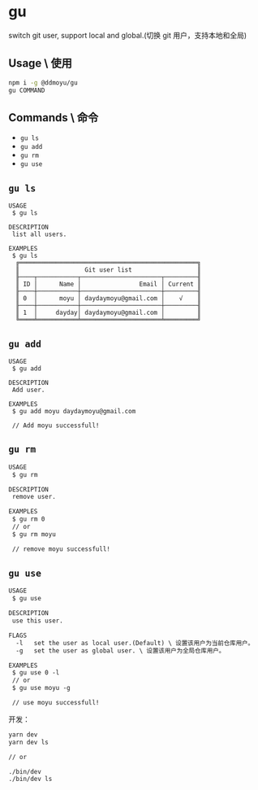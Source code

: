 # gu

switch git user, support local and global.(切换 git 用户，支持本地和全局)

## Usage \ 使用
```bash
npm i -g @ddmoyu/gu
gu COMMAND
```

## Commands \ 命令

* `gu ls`
* `gu add`
* `gu rm`
* `gu use`

## `gu ls`
```
USAGE
 $ gu ls

DESCRIPTION
 list all users.  

EXAMPLES
 $ gu ls
  ╔═════════════════════════════════════════════════╗
  ║                  Git user list                  ║
  ╟────┬───────────┬──────────────────────┬─────────╢
  ║ ID │      Name │                Email │ Current ║
  ╟────┼───────────┼──────────────────────┼─────────╢
  ║ 0  │      moyu │ daydaymoyu@gmail.com │    √    ║
  ╟────┼───────────┼──────────────────────┼─────────╢
  ║ 1  │     dayday│ daydaymoyu@gmail.com │         ║
  ╚════╧═══════════╧══════════════════════╧═════════╝
```

## `gu add`
```
USAGE
 $ gu add

DESCRIPTION
 Add user.  

EXAMPLES
 $ gu add moyu daydaymoyu@gmail.com

 // Add moyu successfull!
```

## `gu rm`
```bash
USAGE
 $ gu rm

DESCRIPTION
 remove user.

EXAMPLES
 $ gu rm 0
 // or
 $ gu rm moyu

 // remove moyu successfull!
```

## `gu use`
```txt
USAGE
 $ gu use

DESCRIPTION
 use this user.

FLAGS
  -l   set the user as local user.(Default) \ 设置该用户为当前仓库用户。 
  -g   set the user as global user. \ 设置该用户为全局仓库用户。

EXAMPLES
 $ gu use 0 -l
 // or
 $ gu use moyu -g

 // use moyu successfull!
```

开发：
```bash
yarn dev
yarn dev ls

// or

./bin/dev
./bin/dev ls
```